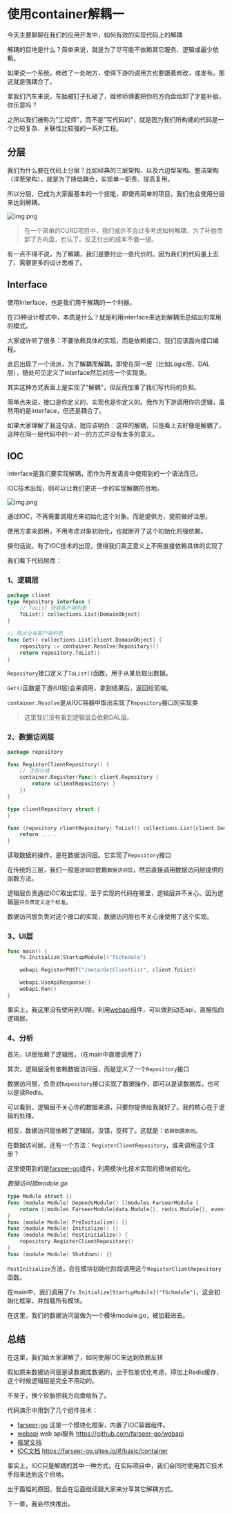 # 使用container解耦一
今天主要聊聊在我们的应用开发中，如何有效的实现代码上的解耦

解耦的目地是什么？简单来说，就是为了尽可能不依赖其它服务、逻辑或最少依赖。

如果说一个系统，修改了一处地方，使得下游的调用方也要跟着修改，或发布。那这就是强耦合了。

拿我们汽车来说，车胎被钉子扎破了，维修师傅要把你的方向盘给卸了才能补胎，你乐意吗？

之所以我们被称为"工程师"，而不是"写代码的"，就是因为我们所构建的代码是一个比较复杂、关联性比较强的一系列工程。

## 分层

我们为什么要在代码上分层？比如经典的三层架构、以及六边型架构、整洁架构（洋葱架构），就是为了降低耦合，实现单一职责、提高复用。

所以分层，已成为大家最基本的一个技能，即使再简单的项目，我们也会使用分层来达到解耦。

![img.png](images/1.png)

> 在一个简单的CURD项目中，我们或许不会过多考虑如何解耦，为了补胎而卸了方向盘，也认了。反正付出的成本不值一提。

有一点不得不说，为了解耦，我们是要付出一些代价的。因为我们的代码量上去了、需要更多的设计思维了。

## Interface
使用Interface，也是我们用于解耦的一个利器。

在23种设计模式中，本质是什么？就是利用interface来达到解耦而总结出的常用的模式。

大家或许听了很多：不要依赖具体的实现，而是依赖接口，我们应该面向接口编程。

此后出现了一个流派，为了解耦而解耦，即使在同一层（比如Logic层、DAL层），随处可见定义了interface然后对应一个实现类。

其实这种方式表面上是实现了"解耦"，但反而加重了我们写代码的负担。

简单点来说，接口是你定义的、实现也是你定义的。我作为下游调用你的逻辑，虽然用的是interface，但还是耦合了。

如果大家理解了我这句话，就应该明白：这样的解耦，只是看上去好像是解耦了，这种在同一层代码中的一对一的方式并没有太多的意义。

## IOC
interface是我们要实现解耦，而作为开发语言中使用到的一个语法而已。

IOC技术出现，则可以让我们更进一步的实现解耦的目地。

![img.png](images/2.png)

通过IOC，不再需要调用方来初始化这个对象。而是提供方，提前做好注册。

使用方拿来即用，不用考虑对象初始化，也就断开了这个初始化的强依赖。

换句话说，有了IOC技术的出现，使得我们真正意义上不用直接依赖具体的实现了

我们看下代码层而：

### 1、逻辑层
```go
package client
type Repository interface {
    // ToList 获取客户端列表
    ToList() collections.List[DomainObject]
}

// 取出全局客户端列表
func Get() collections.List[client.DomainObject] {
    repository := container.Resolve[Repository]()
    return repository.ToList()
}
```
`Repository`接口定义了`ToList()`函数，用于从某处取出数据。

`Get()`函数是下游(UI层)会来调用，拿到结果后，返回给前端。

`container.Resolve`是从IOC容器中取出实现了`Repository`接口的实现类
> 这里我们没有看到逻辑层会依赖DAL层。

### 2、数据访问层
```go
package repository

func RegisterClientRepository() {
	// 注册仓储
	container.Register(func() client.Repository {
		return &clientRepository{ }
	})
}

type clientRepository struct {
}

func (repository clientRepository) ToList() collections.List[client.DomainObject] {
    return .....
}
```

读取数据的操作，是在数据访问层。它实现了`Repository`接口

在传统的三层，我们一般是`逻辑层`依赖`数据访问层`，然后直接调用数据访问层提供的函数方法。

逻辑层负责通过IOC取出实现，至于实现的代码在哪里，逻辑层并不关心。因为逻辑层`只负责定义这个标准`。

数据访问层负责对这个接口的实现，数据访问层也不关心谁使用了这个实现。

### 3、UI层
```go
func main() {
    fs.Initialize[StartupModule]("fSchedule")

    webapi.RegisterPOST("/meta/GetClientList", client.ToList)

    webapi.UseApiResponse()
    webapi.Run()
}
```

事实上，我这里没有使用到UI层。利用[webapi](https://github.com/farseer-go/webapi)组件，可以做到动态api，直接指向逻辑层。

### 4、分析
首先，UI层依赖了逻辑层。（在main中直接调用了）

其次，逻辑层没有依赖数据访问层，而是定义了一个`Repository`接口

数据访问层，负责对`Repository`接口实现了数据操作，即可以是读数据库，也可以是读Redis。

可以看到，逻辑层不关心你的数据来源，只要你提供给我就好了。我的核心在于逻辑的处理。

相反，数据访问层依赖了逻辑层。没错，反转了。这就是：`依赖倒置原则`。

在数据访问层，还有一个方法：`RegisterClientRepository`，谁来调用这个注册？

这里使用到的是[farseer-go](https://github.com/farseer-go/fs)组件，利用模块化技术实现的模块初始化。

_数据访问层module.go_
```go
type Module struct {}
func (module Module) DependsModule() []modules.FarseerModule {
	return []modules.FarseerModule{data.Module{}, redis.Module{}, eventBus.Module{}, queue.Module{}, fSchedule.Module{}}
}
func (module Module) PreInitialize() {}
func (module Module) Initialize() {}
func (module Module) PostInitialize() {
	repository.RegisterClientRepository()
}
func (module Module) Shutdown() {}
```

`PostInitialize`方法，会在模块初始化阶段调用这个`RegisterClientRepository`函数。

在main中，我们调用了`fs.Initialize[StartupModule]("fSchedule")`，这会初始化框架，并加载所有模块。

在这里，我们的数据访问层做为一个模块module.go，被加载进去。

## 总结
在这里，我们给大家讲解了，如何使用IOC来达到依赖反转

假如原来数据访问层是读数据库数据的，出于性能优化考虑，得加上Redis缓存，这个时候逻辑层是完全不用动的。

不至于，换个轮胎把我方向盘给拆了。

代码演示中用到了几个组件技术：
- [farseer-go](https://github.com/farseer-go/fs) 这是一个模块化框架，内置了IOC容器组件。
- [webapi](https://github.com/farseer-go/webapi) web api服务 https://github.com/farseer-go/webapi
- [框架文档](https://farseer-go.gitee.io/)
- [IOC文档](https://farseer-go.gitee.io/#/basic/container) https://farseer-go.gitee.io/#/basic/container

事实上，IOC只是解耦的其中一种方式。在实际项目中，我们会同时使用其它技术手段来达到这个目地。

出于篇幅的原因，我会在后面继续跟大家来分享其它解耦方式。

下一章，我会尽快推出。